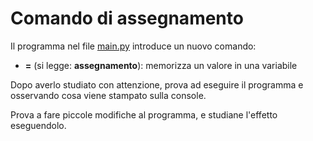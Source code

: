 # Comando di assegnamento

Il programma nel file [main.py](main.py) introduce un nuovo comando:
- **=** (si legge: **assegnamento**): memorizza un valore in una variabile

Dopo averlo studiato con attenzione, prova ad eseguire il programma e osservando cosa viene stampato sulla console. 

Prova a fare piccole modifiche al programma, e studiane l'effetto eseguendolo.

